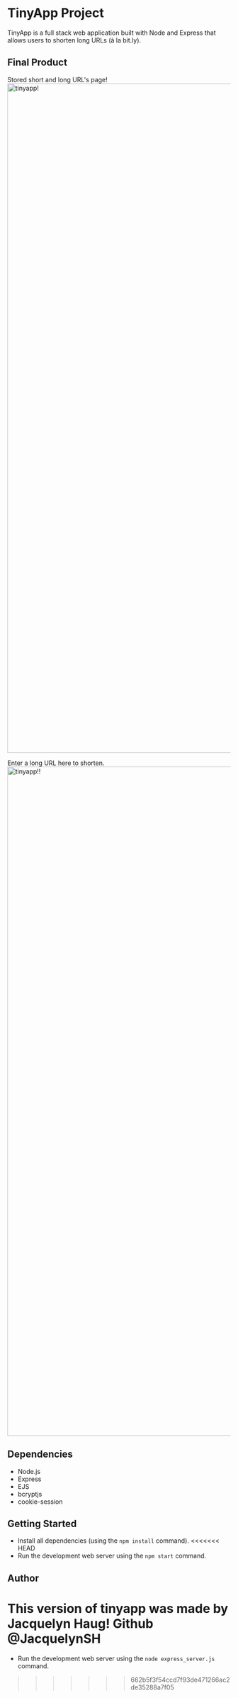 # TinyApp Project

TinyApp is a full stack web application built with Node and Express that allows users to shorten long URLs (à la bit.ly).

## Final Product

Stored short and long URL's page!
<img width="1511" alt="tinyapp!" src="https://user-images.githubusercontent.com/99279776/177671709-d3b407f4-42c5-49d0-897c-72f5923a6b98.png">

Enter a long URL here to shorten.
<img width="1510" alt="tinyapp!!" src="https://user-images.githubusercontent.com/99279776/177901592-a2adeb88-07ea-4408-9155-a800aea96189.png">


## Dependencies

- Node.js
- Express
- EJS
- bcryptjs
- cookie-session

## Getting Started

- Install all dependencies (using the `npm install` command).
<<<<<<< HEAD
- Run the development web server using the `npm start` command.

## Author

This version of tinyapp was made by Jacquelyn Haug!
Github @JacquelynSH
=======
- Run the development web server using the `node express_server.js` command.
>>>>>>> 662b5f3f54ccd7f93de471266ac2de35288a7f05
